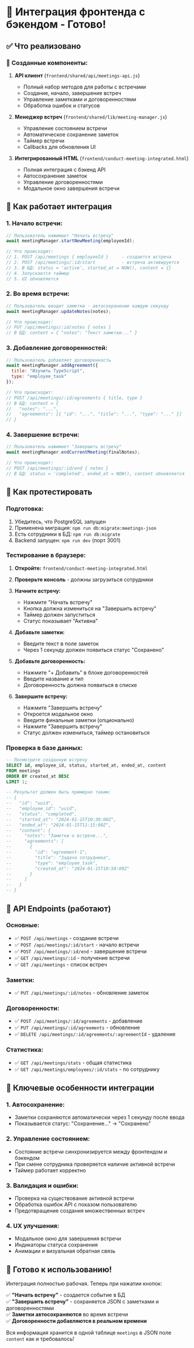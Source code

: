 # 🎉 Интеграция фронтенда с бэкендом - Готово!

## ✅ Что реализовано

### 🔧 **Созданные компоненты:**

1. **API клиент** (`frontend/shared/api/meetings-api.js`)
   - Полный набор методов для работы с встречами
   - Создание, начало, завершение встреч
   - Управление заметками и договоренностями
   - Обработка ошибок и статусов

2. **Менеджер встреч** (`frontend/shared/lib/meeting-manager.js`)
   - Управление состоянием встречи
   - Автоматическое сохранение заметок
   - Таймер встречи
   - Callbacks для обновления UI

3. **Интегрированный HTML** (`frontend/conduct-meeting-integrated.html`)
   - Полная интеграция с бэкенд API
   - Автосохранение заметок
   - Управление договоренностями
   - Модальное окно завершения встречи

## 🔄 Как работает интеграция

### **1. Начало встречи:**
```javascript
// Пользователь нажимает "Начать встречу"
await meetingManager.startNewMeeting(employeeId);

// Что происходит:
// 1. POST /api/meetings { employeeId }     - создается встреча
// 2. POST /api/meetings/:id/start          - встреча активируется
// 3. В БД: status = 'active', started_at = NOW(), content = {}
// 4. Запускается таймер
// 5. UI обновляется
```

### **2. Во время встречи:**
```javascript
// Пользователь вводит заметки - автосохранение каждую секунду
await meetingManager.updateNotes(notes);

// Что происходит:
// PUT /api/meetings/:id/notes { notes }
// В БД: content = { "notes": "Текст заметки..." }
```

### **3. Добавление договоренностей:**
```javascript
// Пользователь добавляет договоренность
await meetingManager.addAgreement({
  title: "Изучить TypeScript",
  type: "employee_task"
});

// Что происходит:
// POST /api/meetings/:id/agreements { title, type }
// В БД: content = { 
//   "notes": "...",
//   "agreements": [{ "id": "...", "title": "...", "type": "..." }]
// }
```

### **4. Завершение встречи:**
```javascript
// Пользователь нажимает "Завершить встречу"
await meetingManager.endCurrentMeeting(finalNotes);

// Что происходит:
// POST /api/meetings/:id/end { notes }
// В БД: status = 'completed', ended_at = NOW(), content обновляется
```

## 🧪 Как протестировать

### **Подготовка:**
1. Убедитесь, что PostgreSQL запущен
2. Применена миграция: `npm run db:migrate:meetings-json`
3. Есть сотрудники в БД: `npm run db:migrate`
4. Backend запущен: `npm run dev` (порт 3001)

### **Тестирование в браузере:**

1. **Откройте:** `frontend/conduct-meeting-integrated.html`
2. **Проверьте консоль** - должны загрузиться сотрудники
3. **Начните встречу:**
   - Нажмите "Начать встречу"
   - Кнопка должна измениться на "Завершить встречу"
   - Таймер должен запуститься
   - Статус показывает "Активна"

4. **Добавьте заметки:**
   - Введите текст в поле заметок
   - Через 1 секунду должен появиться статус "Сохранено"

5. **Добавьте договоренность:**
   - Нажмите "+ Добавить" в блоке договоренностей
   - Введите название и тип
   - Договоренность должна появиться в списке

6. **Завершите встречу:**
   - Нажмите "Завершить встречу"
   - Откроется модальное окно
   - Введите финальные заметки (опционально)
   - Нажмите "Завершить встречу"
   - Статус должен измениться, таймер остановиться

### **Проверка в базе данных:**
```sql
-- Посмотрите созданную встречу
SELECT id, employee_id, status, started_at, ended_at, content 
FROM meetings 
ORDER BY created_at DESC 
LIMIT 1;

-- Результат должен быть примерно таким:
-- {
--   "id": "uuid",
--   "employee_id": "uuid", 
--   "status": "completed",
--   "started_at": "2024-01-15T10:30:00Z",
--   "ended_at": "2024-01-15T11:15:00Z", 
--   "content": {
--     "notes": "Заметки о встрече...",
--     "agreements": [
--       {
--         "id": "agreement-1",
--         "title": "Задача сотрудника",
--         "type": "employee_task",
--         "created_at": "2024-01-15T10:50:00Z"
--       }
--     ]
--   }
-- }
```

## 🔧 API Endpoints (работают)

### **Основные:**
- ✅ `POST /api/meetings` - создание встречи
- ✅ `POST /api/meetings/:id/start` - начало встречи  
- ✅ `POST /api/meetings/:id/end` - завершение встречи
- ✅ `GET /api/meetings/:id` - получение встречи
- ✅ `GET /api/meetings` - список встреч

### **Заметки:**
- ✅ `PUT /api/meetings/:id/notes` - обновление заметок

### **Договоренности:**
- ✅ `POST /api/meetings/:id/agreements` - добавление
- ✅ `PUT /api/meetings/:id/agreements` - обновление
- ✅ `DELETE /api/meetings/:id/agreements/:agreementId` - удаление

### **Статистика:**
- ✅ `GET /api/meetings/stats` - общая статистика
- ✅ `GET /api/meetings/employees/:id/stats` - по сотруднику

## 🎯 Ключевые особенности интеграции

### **1. Автосохранение:**
- Заметки сохраняются автоматически через 1 секунду после ввода
- Показывается статус: "Сохранение..." → "Сохранено"

### **2. Управление состоянием:**
- Состояние встречи синхронизируется между фронтендом и бэкендом
- При смене сотрудника проверяется наличие активной встречи
- Таймер работает корректно

### **3. Валидация и ошибки:**
- Проверка на существование активной встречи
- Обработка ошибок API с показом пользователю
- Предотвращение создания множественных встреч

### **4. UX улучшения:**
- Модальное окно для завершения встречи
- Индикаторы статуса сохранения
- Анимации и визуальная обратная связь

## 🚀 Готово к использованию!

Интеграция полностью рабочая. Теперь при нажатии кнопок:

✅ **"Начать встречу"** - создается событие в БД  
✅ **"Завершить встречу"** - сохраняется JSON с заметками и договоренностями  
✅ **Заметки автосохраняются** во время встречи  
✅ **Договоренности добавляются в реальном времени**  

Вся информация хранится в одной таблице `meetings` в JSON поле `content` как и требовалось!
